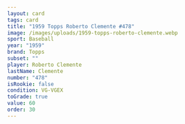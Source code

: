 ```yaml
---
layout: card
tags: card
title: "1959 Topps Roberto Clemente #478"
image: /images/uploads/1959-topps-roberto-clemente.webp
sport: Baseball
year: "1959"
brand: Topps
subset: ""
player: Roberto Clemente
lastName: Clemente
number: "478"
isRookie: false
condition: VG-VGEX
toGrade: true
value: 60
order: 30
---
```

